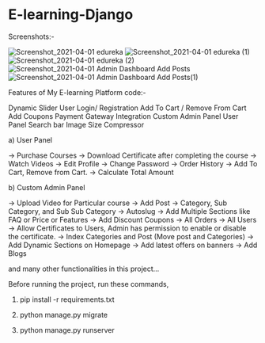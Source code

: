 # E-learning-Django  

Screenshots:- 

![Screenshot_2021-04-01 edureka ](https://user-images.githubusercontent.com/59178005/113218249-d6ba0200-929c-11eb-8ee9-40067b996f7e.png)
![Screenshot_2021-04-01 edureka (1)](https://user-images.githubusercontent.com/59178005/113218261-d9b4f280-929c-11eb-981f-9b385bb6de34.png)
![Screenshot_2021-04-01 edureka (2)](https://user-images.githubusercontent.com/59178005/113218264-db7eb600-929c-11eb-8c67-036461ad73f5.png)
![Screenshot_2021-04-01 Admin Dashboard Add Posts](https://user-images.githubusercontent.com/59178005/113218277-dde11000-929c-11eb-80a0-e17baa1c1a0f.png)
![Screenshot_2021-04-01 Admin Dashboard Add Posts(1)](https://user-images.githubusercontent.com/59178005/113218281-dfaad380-929c-11eb-963f-d293a6239f2d.png)


Features of My E-learning Platform code:-

Dynamic Slider
User Login/ Registration
Add To Cart / Remove From Cart
Add Coupons
Payment Gateway Integration
Custom Admin Panel
User Panel
Search bar
Image Size Compressor

a) User Panel

-> Purchase Courses
-> Download Certificate after completing the course
-> Watch Videos
-> Edit Profile
-> Change Password
-> Order History
-> Add To Cart, Remove from Cart.
-> Calculate Total Amount 

b) Custom Admin Panel

-> Upload Video for Particular course
-> Add Post
-> Category, Sub Category, and Sub Sub Category
-> Autoslug
-> Add Multiple Sections like FAQ or Price or Features
-> Add Discount Coupons
-> All Orders
-> All Users
-> Allow Certificates to Users, Admin has permission to enable or disable the certificate.
-> Index Categories and Post (Move post and Categories)
-> Add Dynamic Sections on Homepage
-> Add latest offers on banners
-> Add Blogs 

and many other functionalities in this project...

Before running the project, run these commands, 
 1) pip install -r requirements.txt   

 2) python manage.py migrate   

3) python manage.py runserver   

